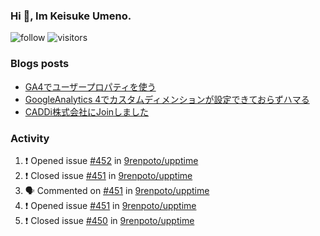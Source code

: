 ### Hi 👋, Im Keisuke Umeno.

<!--
**9renpoto/9renpoto** is a ✨ _special_ ✨ repository because its `README.md` (this file) appears on your GitHub profile.

Here are some ideas to get you started:

- 🔭 I’m currently working on ...
- 🌱 I’m currently learning ...
- 👯 I’m looking to collaborate on ...
- 🤔 I’m looking for help with ...
- 💬 Ask me about ...
- 📫 How to reach me: ...
- 😄 Pronouns: ...
- ⚡ Fun fact: ...
-->

![follow](https://img.shields.io/github/followers/9renpoto?label=Follow&style=social)
![visitors](https://komarev.com/ghpvc/?username=9renpoto&label=Profile%20views&color=0e75b6&style=flat)

### Blogs posts

<!-- BLOG-POST-LIST:START -->
- [GA4でユーザープロパティを使う](https://9renpoto.dev/2021/02/21/google-analytics-4-user-properties/)
- [GoogleAnalytics 4でカスタムディメンションが設定できておらずハマる](https://9renpoto.dev/2021/02/13/google-analytics-4/)
- [CADDi株式会社にJoinしました](https://9renpoto.dev/2020/12/05/join/)
<!-- BLOG-POST-LIST:END -->

### Activity

<!--START_SECTION:activity-->
1. ❗️ Opened issue [#452](https://github.com/9renpoto/upptime/issues/452) in [9renpoto/upptime](https://github.com/9renpoto/upptime)
2. ❗️ Closed issue [#451](https://github.com/9renpoto/upptime/issues/451) in [9renpoto/upptime](https://github.com/9renpoto/upptime)
3. 🗣 Commented on [#451](https://github.com/9renpoto/upptime/issues/451) in [9renpoto/upptime](https://github.com/9renpoto/upptime)
4. ❗️ Opened issue [#451](https://github.com/9renpoto/upptime/issues/451) in [9renpoto/upptime](https://github.com/9renpoto/upptime)
5. ❗️ Closed issue [#450](https://github.com/9renpoto/upptime/issues/450) in [9renpoto/upptime](https://github.com/9renpoto/upptime)
<!--END_SECTION:activity-->

<!--START_SECTION:waka-->
<!--END_SECTION:waka-->
